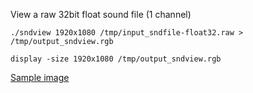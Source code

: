 
View a raw 32bit float sound file (1 channel)

```console
./sndview 1920x1080 /tmp/input_sndfile-float32.raw > /tmp/output_sndview.rgb

display -size 1920x1080 /tmp/output_sndview.rgb
```

[Sample image](https://phrasep.com/~lvecsey/software/sndview/output_sndview.png)

